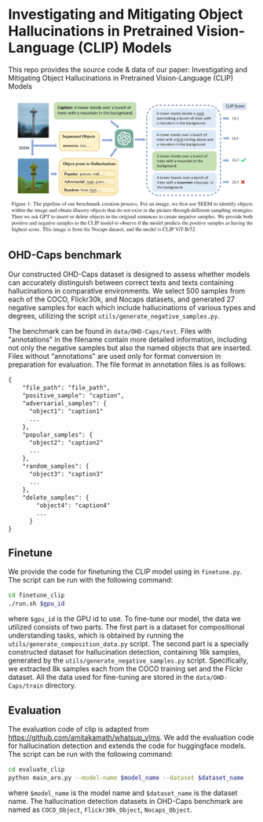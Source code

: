 # Investigating and Mitigating Object Hallucinations in Pretrained Vision-Language (CLIP) Models

This repo provides the source code & data of our paper: Investigating and Mitigating Object Hallucinations in Pretrained Vision-Language (CLIP) Models

<img src="./assets/overview.png" alt="image-overview" style="zoom:80%;" />

## OHD-Caps benchmark
Our constructed OHD-Caps dataset is designed to assess whether models can accurately distinguish between correct texts and texts containing hallucinations in comparative environments. We select 500 samples from each of the COCO, Flickr30k, and Nocaps datasets, and generated 27 negative samples for each which include hallucinations of various types and degrees, utilizing the script `utils/generate_negative_samples.py`.

The benchmark can be found in `data/OHD-Caps/test`.
Files with "annotations" in the filename contain more detailed information, including not only the negative samples but also the named objects that are inserted. Files without "annotations" are used only for format conversion in preparation for evaluation.
The file format in annotation files is as follows:
```
{
    "file_path": "file_path",
    "positive_sample": "caption",
    "adversarial_samples": {
      "object1": "caption1"
      ...
    },
    "popular_samples": {
      "object2": "caption2"
      ...
    },
    "random_samples": {
      "object3": "caption3"
      ...
    },
    "delete_samples": {
        "object4": "caption4"
        ...
      }
}

```

## Finetune
We provide the code for finetuning the CLIP model using in `finetune.py`. The script can be run with the following command:
```bash
cd finetune_clip
./run.sh $gpu_id
```
where `$gpu_id` is the GPU id to use. To fine-tune our model, the data we utilized consists of two parts. The first part is a dataset for compositional understanding tasks, which is obtained by running the `utils/generate_composition_data.py` script. The second part is a specially constructed dataset for hallucination detection, containing 16k samples, generated by the `utils/generate_negative_samples.py` script. Specifically, we extracted 8k samples each from the COCO training set and the Flickr dataset. All the data used for fine-tuning are stored in the `data/OHD-Caps/train` directory.

## Evaluation
The evaluation code of clip is adapted from https://github.com/amitakamath/whatsup_vlms. We add the evaluation code for hallucination detection and extends the code for huggingface models. The script can be run with the following command:
```bash 
cd evaluate_clip
python main_aro.py --model-name $model_name --dataset $dataset_name
```
where `$model_name` is the model name and `$dataset_name` is the dataset name. The hallucination detection datasets in OHD-Caps benchmark are named as `COCO_Object`, `Flickr30k_Object`, `Nocaps_Object`.

